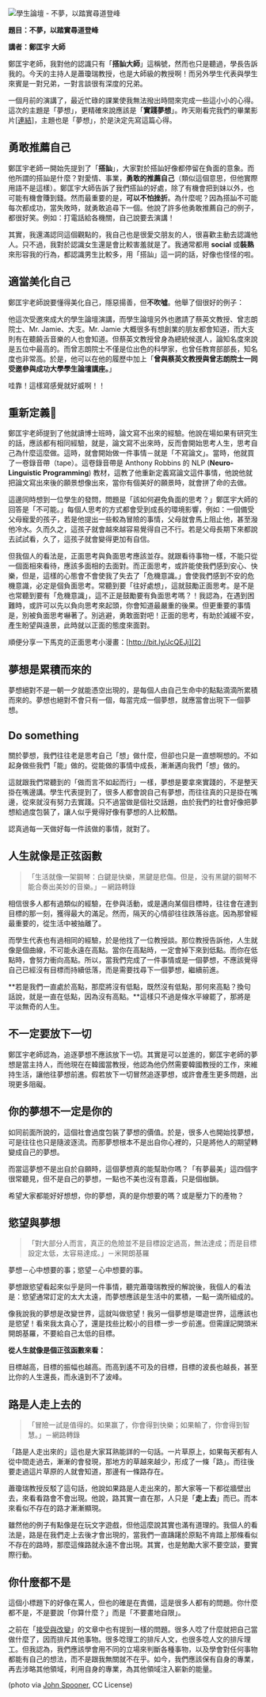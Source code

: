 <!--
[date]: 2012-05-24
[title]: 學生論壇 - 不夢，以踏實尋道登峰 - 鄭匡宇
[name]: talk-stop-dreaming-do-something
[tag]: talk | 演講, dream | 夢想, realize | 實踐
-->

![學生論壇 - 不夢，以踏實尋道登峰][feature photo]

**題目：不夢，以踏實尋道登峰**

**講者：鄭匡宇 大師**

鄭匡宇老師，我對他的認識只有「**搭訕大師**」這稱號，然而也只是聽過，學長告訴我的。今天的主持人是蕭瓊瑞教授，也是大師級的教授啊！而另外學生代表與學生來賓是一對兄弟，一對言談很有深度的兄弟。

一個月前的演講了，最近忙碌的課業使我無法撥出時間來完成一些這小小的心得。這次的主題是「夢想」，更精確來說應該是「**實踐夢想**」。昨天剛看完我們的畢業影片[[連結]][1]，主題也是「夢想」，於是決定先寫這篇心得。

勇敢推薦自己
----------

鄭匡宇老師一開始先提到了「**搭訕**」，大家對於搭訕好像都停留在負面的意象。而他所謂的搭訕是什麼？對愛情、事業，**勇敢的推薦自己**（類似這個意思，但他實際用語不是這樣）。鄭匡宇大師告訴了我們搭訕的好處，除了有機會把到妹以外，也可能有機會賺到錢。然而最重要的是，**可以不怕挫折**。為什麼呢？因為搭訕不可能每次都成功，當失敗時，就勇敢追尋下一個。他說了許多他勇敢推薦自己的例子，都很好笑。例如：打電話給各機關，自己說要去演講！

其實，我還滿認同這個觀點的，我自己也是很愛交朋友的人，很喜歡主動去認識他人。只不過，我對於認識女生還是會比較害羞就是了。我通常都用 **social** 或**裝熟**來形容我的行為，都認識男生比較多，用「搭訕」這一詞的話，好像也怪怪的啦。

適當美化自己
----------

鄭匡宇老師說要懂得美化自己，隱惡揚善，但**不吹噓**。他舉了個很好的例子：

他這次受邀來成大的學生論壇演講，而學生論壇另外也邀請了蔡英文教授、曾志朗院士、Mr. Jamie、大支。Mr. Jamie 大概很多有想創業的朋友都會知道，而大支則有在聽饒舌音樂的人也會知道。但蔡英文教授曾身為總統候選人，論知名度來說是五位中最高的。而曾志朗院士不僅是位出色的科學家，也曾任教育部部長，知名度也非常高。於是，他可以在他的履歷中加上「**曾與蔡英文教授與曾志朗院士一同受邀參與成功大學學生論壇講座。**」

哇靠！這樣寫感覺就好威啊！！

重新定義
----------

鄭匡宇老師提到了他就讀博士班時，論文寫不出來的經驗。他說在場如果有研究生的話，應該都有相同經驗，就是，論文寫不出來時，反而會開始思考人生，思考自己為什麼這麼做。這時，就會開始做一件事情－就是「不寫論文」。當時，他就買了一卷錄音帶（tape）。這卷錄音帶是 Anthony Robbins 的 NLP (**Neuro-Linguistic Programming**) 教材，這教了他重新定義寫論文這件事情，他說他就把論文寫出來後的願景想像出來，當你有個美好的願景時，就會拼了命的去做。

這邊同時想到一位學生的發問，問題是「該如何避免負面的思考？」鄭匡宇大師的回答是「不可能。」每個人思考的方式都會受到成長的環境影響，例如：一個備受父母寵愛的孩子，若是他提出一些較為冒險的事情，父母就會馬上阻止他，甚至潑他冷水。久而久之，這孩子就會越來越容易覺得自己不行。若是父母長期下來都說去試試看，久了，這孩子就會變得更加有自信。

但我個人的看法是，正面思考與負面思考應該並存。就跟看待事物一樣，不能只從一個面相來看待，應該多面相的去面對。而正面思考，或許能使我們感到安心、快樂，但是，這樣的心態會不會使我了失去了「危機意識。」會使我們感到不安的危機意識，必定是個負面思考。常聽到要「往好處想」，這就鼓勵正面思考。是不是也常聽到要有「危機意識」，這不正是鼓勵要有負面思考嗎？！我認為，在遇到困難時，或許可以先以負向思考來起頭，你會知道最嚴重的後果。但更重要的事情是，別被負面思考嚇著了。別逃避，勇敢面對吧！正面的思考，有助於減緩不安，產生盼望與遠景，此時就以正面的態度來面對。

順便分享一下馬克的正面思考小漫畫：[http://bit.ly/JcQEJj][2]

夢想是累積而來的
----------

夢想絕對不是一朝一夕就能憑空出現的，是每個人由自己生命中的點點滴滴所累積而來的。夢想也絕對不會只有一個，每當完成一個夢想，就應當會出現下一個夢想。

Do something
----------

關於夢想，我們往往老是思考自己「想」做什麼，但卻也只是一直想啊想的。不如起身做些我們「能」做的。從能做的事情中成長，漸漸邁向我們「想」做的。

這就跟我們常聽到的「做而言不如起而行」一樣，夢想是要拿來實踐的，不是整天掛在嘴邊講。學生代表提到了，很多人都會說自己有夢想，而往往真的只是掛在嘴邊，從來就沒有努力去實踐。只不過當做是個社交話題，由於我們的社會好像把夢想給過度包裝了，讓人似乎覺得好像有夢想的人比較酷。

認真過每一天做好每一件該做的事情，就對了。

人生就像是正弦函數
----------

> 「生活就像一架鋼琴：白鍵是快樂，黑鍵是悲傷。但是，没有黑鍵的鋼琴不能合奏出美妙的音樂。」－網路轉錄

相信很多人都有過類似的經驗，在參與活動，或是邁向某個目標時，往往會在達到目標的那一刻，獲得最大的滿足。然而，隔天的心情卻往往跌落谷底。因為那曾經最重要的，從生活中被抽離了。

而學生代表也有過相同的經驗，於是他找了一位教授談。那位教授告訴他，人生就像是個曲線，不可能永遠在高點。當你在高點時，一定會掉下來到低點。而你在低點時，會努力衝向高點。所以，當我們完成了一件事情或是一個夢想，不應該覺得自己已經沒有目標而持續低落，而是需要找尋下一個夢想，繼續前進。

**若是我們一直處於高點，那麼將沒有低點，既然沒有低點，那何來高點？換句話說，就是一直在低點，因為沒有高點。**這樣只不過是條水平線罷了，那將是平淡無奇的人生。


不一定要放下一切
----------

鄭匡宇老師認為，追逐夢想不應該放下一切。其實是可以並進的，鄭匡宇老師的夢想是當主持人，而他現在在韓國當教授，他認為他仍然需要韓國教授的工作，來維持生活，讓他往夢想前進。假若放下一切冒然追逐夢想，或許會產生更多問題，出現更多阻礙。

你的夢想不一定是你的
----------

如同前面所說的，這個社會過度包裝了夢想的價值。於是，很多人也開始找夢想，可是往往也只是隨波逐流。而那夢想根本不是出自你心裡的，只是將他人的期望轉變成自己的夢想。

而當這夢想不是出自於自願時，這個夢想真的能幫助你嗎？「有夢最美」這四個字很常聽見，但不是自己的夢想，一點也不美也沒有意義，只是個枷鎖。

希望大家都能好好想想，你的夢想，真的是你想要的嗎？或是壓力下的產物？

慾望與夢想
----------

> 「對大部分人而言，真正的危險並不是目標設定過高，無法達成；而是目標設定太低，太容易達成。」－米開朗基羅

夢想－心中想要的事；慾望－心中想要的事。

夢想跟慾望看起來似乎是同一件事情，聽完蕭瓊瑞教授的解說後，我個人的看法是：慾望通常訂定的太大太遠，而夢想應該是生活中的累積，一點一滴所組成的。

像我說我的夢想是改變世界，這就叫做慾望！我另一個夢想是環遊世界，這應該也是慾望！看來我太貪心了，還是找些比較小的目標一步一步前進。但需謹記開頭米開朗基羅，不要給自己太低的目標。

**從人生就像是個正弦函數來看：**

目標越高，目標的振幅也越高。而高到遙不可及的目標，目標的波長也越長，甚至比你的人生還長，而永遠到不了波峰。

路是人走上去的
----------

> 「冒險一試是值得的。如果赢了，你會得到快樂；如果輸了，你會得到智慧。」－網路轉錄

「路是人走出來的」這也是大家耳熟能詳的一句話。一片草原上，如果每天都有人從中間走過去，漸漸的會發現，那地方的草越來越少，形成了一條「路」。而往後要走過這片草原的人就會知道，那邊有一條路存在。

蕭瓊瑞教授反駁了這句話，他說如果路是人走出來的，那大家等一下都從牆壁出去，來看看路會不會出現。他說，路其實一直在那，人只是「**走上去**」而已。而本來看似不存在的路才漸漸顯現。

雖然他的例子有點像是在玩文字遊戲，但他這麼說其實也滿有道理的。我個人的看法是，路是在我們走上去後才會出現的，當我們一直躊躇於原點不肯踏上那條看似不存在的路時，那麼這條路就永遠不會出現。其實，也是勉勵大家不要空談，要實際行動。

你什麼都不是
----------

這個小標題下的好像在罵人，但也的確是在責備，這是很多人都有的問題。你什麼都不是，不是要說「你算什麼？」而是「不要畫地自限」。

之前在「[接受與改變][3]」的文章中也有提到一樣的問題。很多人唸了什麼就把自己當做什麼了，因而排斥其他事物。很多唸理工的排斥人文，也很多唸人文的排斥理工。但我認為，我們應該學會用不同的立場來判斷各種事物，以及學會對任何事物都能有自己的想法，而不是跟我無關就不在乎。如今，我們應該保有自身的專業，再去涉略其他領域，利用自身的專業，為其他領域注入嶄新的能量。

(photo via [John Spooner][4], CC License)

[1]: http://bit.ly/LqL4QE
[2]: http://bit.ly/JcQEJj
[3]: http://bit.ly/JptIIG
[4]: http://www.flickr.com/photos/johnspooner/315157691/

[feature photo]: http://i.minus.com/je4LBnoqOfoDi.jpg
